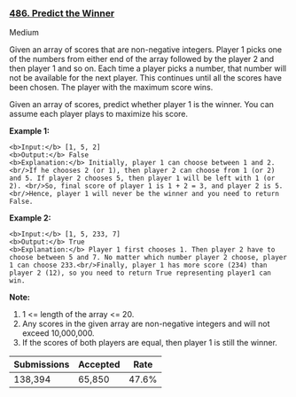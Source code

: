 ### [486. Predict the Winner](https://leetcode.com/problems/predict-the-winner/)

Medium

Given an array of scores that are non-negative integers. Player 1 picks one of the numbers from either end of the array followed by the player 2 and then player 1 and so on. Each time a player picks a number, that number will not be available for the next player. This continues until all the scores have been chosen. The player with the maximum score wins. 

Given an array of scores, predict whether player 1 is the winner. You can assume each player plays to maximize his score. 

__Example 1:__  

```
<b>Input:</b> [1, 5, 2]
<b>Output:</b> False
<b>Explanation:</b> Initially, player 1 can choose between 1 and 2. <br/>If he chooses 2 (or 1), then player 2 can choose from 1 (or 2) and 5. If player 2 chooses 5, then player 1 will be left with 1 (or 2). <br/>So, final score of player 1 is 1 + 2 = 3, and player 2 is 5. <br/>Hence, player 1 will never be the winner and you need to return False.
```

__Example 2:__  

```
<b>Input:</b> [1, 5, 233, 7]
<b>Output:</b> True
<b>Explanation:</b> Player 1 first chooses 1. Then player 2 have to choose between 5 and 7. No matter which number player 2 choose, player 1 can choose 233.<br/>Finally, player 1 has more score (234) than player 2 (12), so you need to return True representing player1 can win.
```

__Note:__  

1.   1 <= length of the array <= 20. 
2.   Any scores in the given array are non-negative integers and will not exceed 10,000,000.
3.   If the scores of both players are equal, then player 1 is still the winner.

| Submissions    | Accepted     | Rate   |
| -------------- | ------------ | ------ |
| 138,394 | 65,850 | 47.6% |